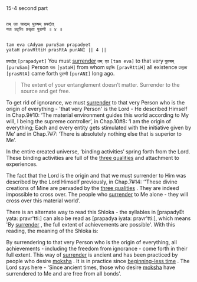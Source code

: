 ## <a name='_15-4_second_part'></a>
15-4 second part


```shloka-sa

तम् एव चाद्यम् पुरुषम् प्रपद्येत्
यतः प्रवृत्तिः प्रसृता पुराणी ॥ ४ ॥

```
```shloka-sa-hk

tam eva cAdyam puruSam prapadyet
yataH pravRttiH prasRtA purANI || 4 ||

```
`प्रपद्येत्` `[prapadyet]` You must 
[surrender](Sharanagati) `तम् एव` `[tam eva]` to that very `पुरुषम्` `[puruSam]` Person `यतः` `[yataH]` from whom `प्रवृत्तिः` `[pravRttiH]` all existence `प्रसृता` `[prasRtA]` came forth `पुराणी` `[purANI]` long ago.


<a name='applnote_198'></a>
> The extent of your entanglement doesn’t matter. Surrender to the source and get free.



To get rid of ignorance, we must 
[surrender](Sharanagati)
 to that very Person who is the origin of everything - 'that very Person' is the Lord - He described Himself in Chap.9#10: ‘The material environment guides this world according to My will, I being the supreme controller’, in Chap.10#8: ‘I am the origin of everything; Each and every entity gets stimulated with the initiative given by Me’ and in Chap.7#7: ‘There is absolutely nothing else that is superior to Me’.

In the entire created universe, ‘binding activities’ spring forth from the Lord. These binding activities are full of the 
[three qualities](satva_rajas_tamas_effects)
 and attachment to experiences. 

The fact that the Lord is the origin and that we must surrender to Him was described by the Lord Himself previously, in Chap.7#14: ‘'These divine creations of Mine are pervaded by the 
[three qualities](satva_rajas_tamas)
. They are indeed impossible to cross over. The people who 
[surrender](Sharanagati)
 to Me alone - they will cross over this material world’. 

There is an alternate way to read this Shloka - the syllables in [prapadyEt yata: pravr'tti:] can also be read as [prapadya iyata: pravr'tti:], which means 'By 
[surrender](Sharanagati)
, the full extent of achievements are possible'. With this reading, the meaning of the Shloka is:

By surrendering to that very Person who is the origin of everything, all achievements - including the freedom from ignorance - come forth in their full extent. This way of 
[surrender](Sharanagati)
 is ancient and has been practiced by people who desire 
[moksha](Moksha)
. It is in practice since 
[beginning-less time](beginningless_time)
. The Lord says here - 'Since ancient times, those who desire 
[moksha](Moksha)
 have surrendered to Me and are free from all bonds'.


